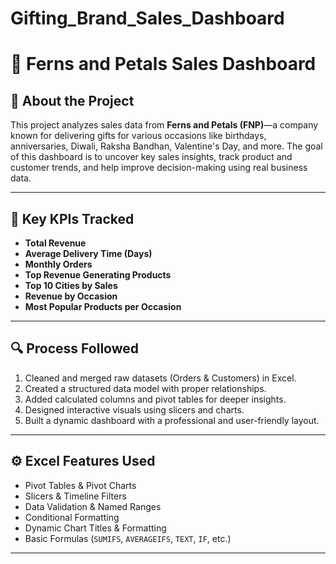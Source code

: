 # Gifting_Brand_Sales_Dashboard

# 🌸 Ferns and Petals Sales Dashboard

## 📌 About the Project
This project analyzes sales data from **Ferns and Petals (FNP)**—a company known for delivering gifts for various occasions like birthdays, anniversaries, Diwali, Raksha Bandhan, Valentine's Day, and more. The goal of this dashboard is to uncover key sales insights, track product and customer trends, and help improve decision-making using real business data.

---

## 🎯 Key KPIs Tracked
- **Total Revenue**
- **Average Delivery Time (Days)**
- **Monthly Orders**
- **Top Revenue Generating Products**
- **Top 10 Cities by Sales**
- **Revenue by Occasion**
- **Most Popular Products per Occasion**

---

## 🔍 Process Followed
1. Cleaned and merged raw datasets (Orders & Customers) in Excel.
2. Created a structured data model with proper relationships.
3. Added calculated columns and pivot tables for deeper insights.
4. Designed interactive visuals using slicers and charts.
5. Built a dynamic dashboard with a professional and user-friendly layout.

---

## ⚙️ Excel Features Used
- Pivot Tables & Pivot Charts  
- Slicers & Timeline Filters  
- Data Validation & Named Ranges  
- Conditional Formatting  
- Dynamic Chart Titles & Formatting  
- Basic Formulas (`SUMIFS`, `AVERAGEIFS`, `TEXT`, `IF`, etc.)

---


